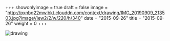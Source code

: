 +++
showonlyimage = true 
draft = false 
image = "http://pxnbq22mw.bkt.clouddn.com/context/drawing/IMG_20190909_213503.jpg?imageView2/2/w/220/h/340" 
date = "2015-09-26" 
title = "2015-09-26" 
weight = 0 
+++

![drawing](http://pxnbq22mw.bkt.clouddn.com/context/drawing/IMG_20190909_213503.jpg)  
